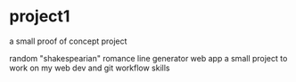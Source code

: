 # project1
a small proof of concept project

random "shakespearian" romance line generator web app
a small project to work on my web dev and git workflow skills
